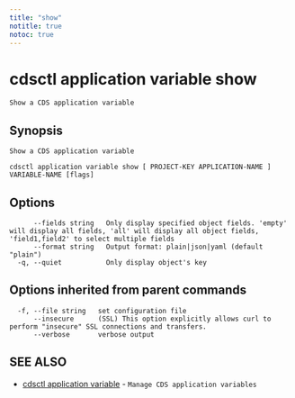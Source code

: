 ```yaml
---
title: "show"
notitle: true
notoc: true
---
```

# cdsctl application variable show

`Show a CDS application variable`

## Synopsis

`Show a CDS application variable`

```
cdsctl application variable show [ PROJECT-KEY APPLICATION-NAME ] VARIABLE-NAME [flags]
```

## Options

```
      --fields string   Only display specified object fields. 'empty' will display all fields, 'all' will display all object fields, 'field1,field2' to select multiple fields
      --format string   Output format: plain|json|yaml (default "plain")
  -q, --quiet           Only display object's key
```

## Options inherited from parent commands

```
  -f, --file string   set configuration file
      --insecure      (SSL) This option explicitly allows curl to perform "insecure" SSL connections and transfers.
      --verbose       verbose output
```

## SEE ALSO

* [cdsctl application variable](/docs/components/cdsctl/application/variable/)	 - `Manage CDS application variables`

